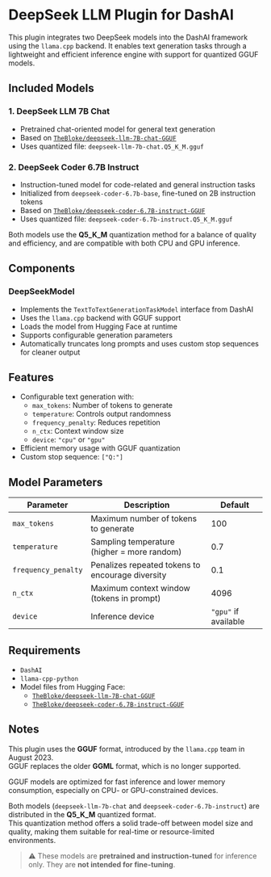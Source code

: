 # DeepSeek LLM Plugin for DashAI

This plugin integrates two DeepSeek models into the DashAI framework using the `llama.cpp` backend. It enables text generation tasks through a lightweight and efficient inference engine with support for quantized GGUF models.

## Included Models

### 1. DeepSeek LLM 7B Chat

- Pretrained chat-oriented model for general text generation
- Based on [`TheBloke/deepseek-llm-7B-chat-GGUF`](https://huggingface.co/TheBloke/deepseek-llm-7B-chat-GGUF)
- Uses quantized file: `deepseek-llm-7b-chat.Q5_K_M.gguf`

### 2. DeepSeek Coder 6.7B Instruct

- Instruction-tuned model for code-related and general instruction tasks
- Initialized from `deepseek-coder-6.7b-base`, fine-tuned on 2B instruction tokens
- Based on [`TheBloke/deepseek-coder-6.7B-instruct-GGUF`](https://huggingface.co/TheBloke/deepseek-coder-6.7B-instruct-GGUF)
- Uses quantized file: `deepseek-coder-6.7b-instruct.Q5_K_M.gguf`

Both models use the **Q5_K_M** quantization method for a balance of quality and efficiency, and are compatible with both CPU and GPU inference.

## Components

### DeepSeekModel

- Implements the `TextToTextGenerationTaskModel` interface from DashAI
- Uses the `llama.cpp` backend with GGUF support
- Loads the model from Hugging Face at runtime
- Supports configurable generation parameters
- Automatically truncates long prompts and uses custom stop sequences for cleaner output

## Features

- Configurable text generation with:
  - `max_tokens`: Number of tokens to generate
  - `temperature`: Controls output randomness
  - `frequency_penalty`: Reduces repetition
  - `n_ctx`: Context window size
  - `device`: `"cpu"` or `"gpu"`
- Efficient memory usage with GGUF quantization
- Custom stop sequence: `["Q:"]`

## Model Parameters

| Parameter           | Description                                      | Default              |
| ------------------- | ------------------------------------------------ | -------------------- |
| `max_tokens`        | Maximum number of tokens to generate             | 100                  |
| `temperature`       | Sampling temperature (higher = more random)      | 0.7                  |
| `frequency_penalty` | Penalizes repeated tokens to encourage diversity | 0.1                  |
| `n_ctx`             | Maximum context window (tokens in prompt)        | 4096                 |
| `device`            | Inference device                                 | `"gpu"` if available |

## Requirements

- `DashAI`
- `llama-cpp-python`
- Model files from Hugging Face:
  - [`TheBloke/deepseek-llm-7B-chat-GGUF`](https://huggingface.co/TheBloke/deepseek-llm-7B-chat-GGUF)
  - [`TheBloke/deepseek-coder-6.7B-instruct-GGUF`](https://huggingface.co/TheBloke/deepseek-coder-6.7B-instruct-GGUF)

## Notes

This plugin uses the **GGUF** format, introduced by the `llama.cpp` team in August 2023.  
GGUF replaces the older **GGML** format, which is no longer supported.

GGUF models are optimized for fast inference and lower memory consumption, especially on CPU- or GPU-constrained devices.

Both models (`deepseek-llm-7b-chat` and `deepseek-coder-6.7b-instruct`) are distributed in the **Q5_K_M** quantized format.  
This quantization method offers a solid trade-off between model size and quality, making them suitable for real-time or resource-limited environments.

> ⚠️ These models are **pretrained and instruction-tuned** for inference only. They are **not intended for fine-tuning**.
